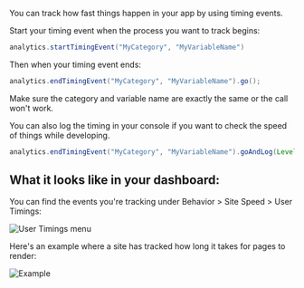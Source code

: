 You can track how fast things happen in your app by using timing events.

Start your timing event when the process you want to track begins:

```java
analytics.startTimingEvent("MyCategory", "MyVariableName")
```

Then when your timing event ends:

```java
analytics.endTimingEvent("MyCategory", "MyVariableName").go();
```

Make sure the category and variable name are exactly the same or the call won't work.

You can also log the timing in your console if you want to check the speed of things while developing.

```java
analytics.endTimingEvent("MyCategory", "MyVariableName").goAndLog(Level.INFO);
```

## What it looks like in your dashboard:

You can find the events you're tracking under Behavior > Site Speed > User Timings:

![User Timings menu](http://i.imgur.com/YtMJFvw.png)

Here's an example where a site has tracked how long it takes for pages to render:

![Example](http://i.imgur.com/6Brlj6c.png)
